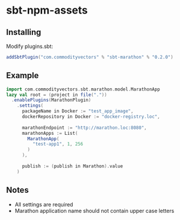 # sbt-npm-assets
## Installing
Modify plugins.sbt:
```scala
addSbtPlugin("com.commodityvectors" % "sbt-marathon" % "0.2.0")
```
## Example
```scala
import com.commodityvectors.sbt.marathon.model.MarathonApp
lazy val root = (project in file("."))
  .enablePlugins(MarathonPlugin)
    .settings(
      packageName in Docker := "test_app_image",
      dockerRepository in Docker := "docker-registry.loc",
      
      marathonEndpoint := "http://marathon.loc:8080",
      marathonApps := List(
        MarathonApp(
          "test-app1", 1, 256
        )
      ),
      
      publish := (publish in Marathon).value
    )

```
## Notes
* All settings are required
* Marathon application name should not contain upper case letters